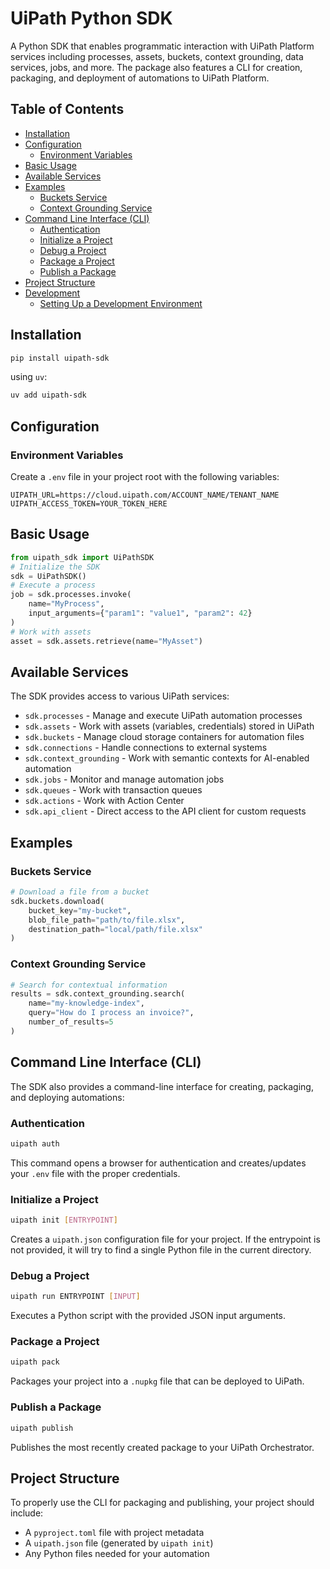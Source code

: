 # UiPath Python SDK

A Python SDK that enables programmatic interaction with UiPath Platform services including processes, assets, buckets, context grounding, data services, jobs, and more. The package also features a CLI for creation, packaging, and deployment of automations to UiPath Platform.

## Table of Contents

- [Installation](#installation)
- [Configuration](#configuration)
  - [Environment Variables](#environment-variables)
- [Basic Usage](#basic-usage)
- [Available Services](#available-services)
- [Examples](#examples)
  - [Buckets Service](#buckets-service)
  - [Context Grounding Service](#context-grounding-service)
- [Command Line Interface (CLI)](#command-line-interface-cli)
  - [Authentication](#authentication)
  - [Initialize a Project](#initialize-a-project)
  - [Debug a Project](#debug-a-project)
  - [Package a Project](#package-a-project)
  - [Publish a Package](#publish-a-package)
- [Project Structure](#project-structure)
- [Development](#development)
  - [Setting Up a Development Environment](#setting-up-a-development-environment)

## Installation

```bash
pip install uipath-sdk
```

using `uv`:

```bash
uv add uipath-sdk
```

## Configuration

### Environment Variables

Create a `.env` file in your project root with the following variables:

```
UIPATH_URL=https://cloud.uipath.com/ACCOUNT_NAME/TENANT_NAME
UIPATH_ACCESS_TOKEN=YOUR_TOKEN_HERE
```

## Basic Usage

```python
from uipath_sdk import UiPathSDK
# Initialize the SDK
sdk = UiPathSDK()
# Execute a process
job = sdk.processes.invoke(
    name="MyProcess",
    input_arguments={"param1": "value1", "param2": 42}
)
# Work with assets
asset = sdk.assets.retrieve(name="MyAsset")
```

## Available Services

The SDK provides access to various UiPath services:
- `sdk.processes` - Manage and execute UiPath automation processes
- `sdk.assets` - Work with assets (variables, credentials) stored in UiPath
- `sdk.buckets` - Manage cloud storage containers for automation files
- `sdk.connections` - Handle connections to external systems
- `sdk.context_grounding` - Work with semantic contexts for AI-enabled automation
- `sdk.jobs` - Monitor and manage automation jobs
- `sdk.queues` - Work with transaction queues
- `sdk.actions` - Work with Action Center
- `sdk.api_client` - Direct access to the API client for custom requests

## Examples

### Buckets Service

```python
# Download a file from a bucket
sdk.buckets.download(
    bucket_key="my-bucket",
    blob_file_path="path/to/file.xlsx",
    destination_path="local/path/file.xlsx"
)
```

### Context Grounding Service

```python
# Search for contextual information
results = sdk.context_grounding.search(
    name="my-knowledge-index",
    query="How do I process an invoice?",
    number_of_results=5
)
```

## Command Line Interface (CLI)

The SDK also provides a command-line interface for creating, packaging, and deploying automations:

### Authentication

```bash
uipath auth
```

This command opens a browser for authentication and creates/updates your `.env` file with the proper credentials.

### Initialize a Project

```bash
uipath init [ENTRYPOINT]
```

Creates a `uipath.json` configuration file for your project. If the entrypoint is not provided, it will try to find a single Python file in the current directory.

### Debug a Project

```bash
uipath run ENTRYPOINT [INPUT]
```

Executes a Python script with the provided JSON input arguments.

### Package a Project

```bash
uipath pack
```

Packages your project into a `.nupkg` file that can be deployed to UiPath.

### Publish a Package

```bash
uipath publish
```

Publishes the most recently created package to your UiPath Orchestrator.

## Project Structure

To properly use the CLI for packaging and publishing, your project should include:
- A `pyproject.toml` file with project metadata
- A `uipath.json` file (generated by `uipath init`)
- Any Python files needed for your automation

